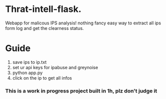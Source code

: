 # Thrat-intell-flask.
Webapp for malicous IPS analysis! nothing fancy easy way to extract all ips form log and get the clearness status.

# Guide
1. save ips to ip.txt
2. set ur api keys for ipabuse and greynoise
3. python app.py
4. click on the ip to get all infos 

### This is a work in progress project built in 1h, plz don't judge it 
